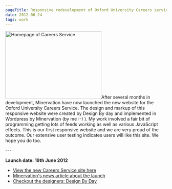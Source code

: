 ```yaml
---
pageTitle: Responsive redevelopment of Oxford University Careers service website
date: 2012-06-24
tags: work
---
```

<p><img src="/assets/images/careers.png" alt="Homepage of Careers Service" width="300" height="212" />After several months in development, Minervation have now launched the new website for the Oxford University Careers Service. The design and markup of this responsive website were created by Design By day and implemented in Wordpress by Minervation (by me :-) ). My work involved a fair bit of programming getting lots of feeds working as well as various JavaScript effects. This is our first responsive website and we are very proud of the outcome. Our extensive user testing indicates users will like this site. We hope you do too.</p>
---

<p><strong>Launch date: 19th June 2012</strong></p>
<ul>
<li><a href="http://www.careers.ox.ac.uk/">View the new Careers Service site here</a></li>
<li><a href="http://www.minervation.com/new-responsive-design-for-the-oxford-careers-website/">Minervation's news article about the launch</a></li>
<li><a href="http://designbyday.co.uk/">Checkout the designers: Design By Day</a></li>
</ul>